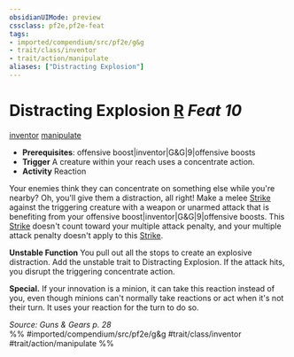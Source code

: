 ```yaml
---
obsidianUIMode: preview
cssclass: pf2e,pf2e-feat
tags:
- imported/compendium/src/pf2e/g&g
- trait/class/inventor
- trait/action/manipulate
aliases: ["Distracting Explosion"]
---
```

# Distracting Explosion  [R](chapter-9-playing-the-game.md#Actions "Reaction") *Feat 10*  
[inventor](rules/traits/inventor-g-g.md)  [manipulate](manipulate.md)  

- **Prerequisites**: offensive boost|inventor|G&G|9|offensive boosts
- **Trigger** A creature within your reach uses a concentrate action.
- **Activity** Reaction

Your enemies think they can concentrate on something else while you're nearby? Oh, you'll give them a distraction, all right! Make a melee [Strike](strike.md) against the triggering creature with a weapon or unarmed attack that is benefiting from your offensive boost|inventor|G&G|9|offensive boosts. This [Strike](strike.md) doesn't count toward your multiple attack penalty, and your multiple attack penalty doesn't apply to this [Strike](strike.md).

**Unstable Function** You pull out all the stops to create an explosive distraction. Add the unstable trait to Distracting Explosion. If the attack hits, you disrupt the triggering concentrate action.

**Special.** If your innovation is a minion, it can take this reaction instead of you, even though minions can't normally take reactions or act when it's not their turn. It uses your reaction for the turn to do so.

*Source: Guns & Gears p. 28*  
%% #imported/compendium/src/pf2e/g&g #trait/class/inventor #trait/action/manipulate %%